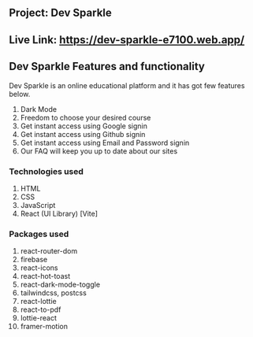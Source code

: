 ## Project: Dev Sparkle

## Live Link: https://dev-sparkle-e7100.web.app/

## Dev Sparkle Features and functionality

Dev Sparkle is an online educational platform and it has got few features below.

1.  Dark Mode
2.  Freedom to choose your desired course
3.  Get instant access using Google signin
4.  Get instant access using Github signin
5.  Get instant access using Email and Password signin
6.  Our FAQ will keep you up to date about our sites

### Technologies used

1.  HTML
2.  CSS
3.  JavaScript
4.  React (UI Library) [Vite]

### Packages used

1.  react-router-dom
2.  firebase
3.  react-icons
4.  react-hot-toast
5.  react-dark-mode-toggle
6.  tailwindcss, postcss
7.  react-lottie
8.  react-to-pdf
9.  lottie-react
10. framer-motion
